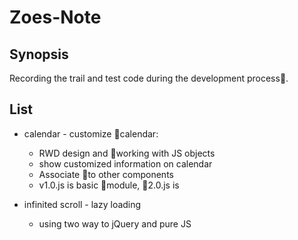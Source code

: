 # Zoes-Note

## Synopsis
Recording the trail and test code during the development process.

## List
* calendar - customize calendar:
    * RWD design and working with JS objects
    * show customized information on calendar
    * Associate to other components
    * v1.0.js is basic module, 2.0.js is
    
* infinited scroll - lazy loading
    * using two way to jQuery and pure JS

